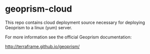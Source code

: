 # geoprism-cloud

This repo contains cloud deployment source necessary for deploying Geoprism to a linux (yum) server.

For more information see the official Geoprism documentation:

http://terraframe.github.io/geoprism/